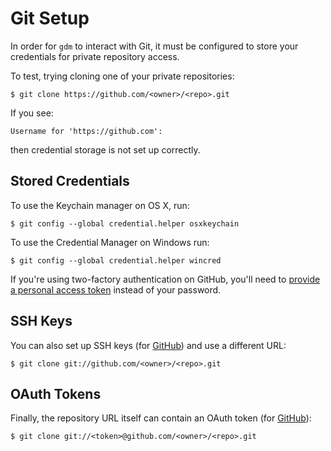 # Git Setup

In order for `gdm` to interact with Git, it must be configured to store your credentials for private repository access.

To test, trying cloning one of your private repositories:

```shell
$ git clone https://github.com/<owner>/<repo>.git
```

If you see:

```shell
Username for 'https://github.com':
```

then credential storage is not set up correctly.

## Stored Credentials

To use the Keychain manager on OS X, run:

```
$ git config --global credential.helper osxkeychain
```

To use the Credential Manager on Windows run:

```
$ git config --global credential.helper wincred
```

If you're using two-factory authentication on GitHub, you'll need to [provide a personal access token](http://olivierlacan.com/posts/why-is-git-https-not-working-on-github/) instead of your password.

## SSH Keys

You can also set up SSH keys (for [GitHub](https://help.github.com/articles/generating-ssh-keys/)) and use a different URL:

```shell
$ git clone git://github.com/<owner>/<repo>.git
```

## OAuth Tokens

Finally, the repository URL itself can contain an OAuth token (for [GitHub](https://github.com/blog/1270-easier-builds-and-deployments-using-git-over-https-and-oauth)):

```shell
$ git clone git://<token>@github.com/<owner>/<repo>.git
```
